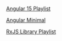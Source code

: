 [Angular 15 Playlist](https://www.youtube.com/playlist?list=PLQVXoXFVVtp1DcC4z0euk71_ICphrOEFV)

[Angular Minimal](https://www.youtube.com/playlist?list=PLQVXoXFVVtp1v1_D_8ocGOsWFGvK1Ha-E)

[RxJS Library Playlist](https://www.youtube.com/playlist?list=PLQVXoXFVVtp1v1_D_8ocGOsWFGvK1Ha-E)
